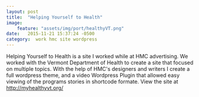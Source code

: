 ```yaml
---
layout: post
title:  "Helping Yourself to Health"
image:
    feature: "assets/img/port/healthyVT.png"
date:   2015-11-21 15:37:24 -0500
category:  work hmc site wordpress
---
```

Helping Yourself to Health is a site I worked while at HMC advertising. We worked with the Vermont Department of Health to create a site that focused on multiple topics. With the help of HMC's designers and writers I create a full wordpress theme, and a video Wordpress Plugin that allowed easy viewing of the programs stories in shortcode formate. View the site at http://myhealthyvt.org/

